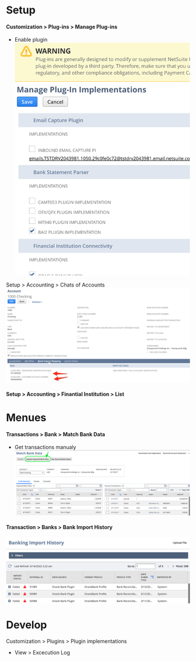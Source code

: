 # Setup
#### Customization > Plug-ins > Manage Plug-ins
- Enable plugin
![alt text](/other/img/mp.png)

Setup > Accounting > Chats of Accounts
![alt text](/other/img/coa.png)

#### Setup > Accounting > Finantial Institution > List


# Menues
#### Transactions > Bank > Match Bank Data
- Get transactions manualy
![alt text](/other/img/mbd.png)

#### Transaction > Banks > Bank Import History
![alt text](/other/img/bih.png)

# Develop
Customization > Plugins > Plugin implementations
- View > Excecution Log